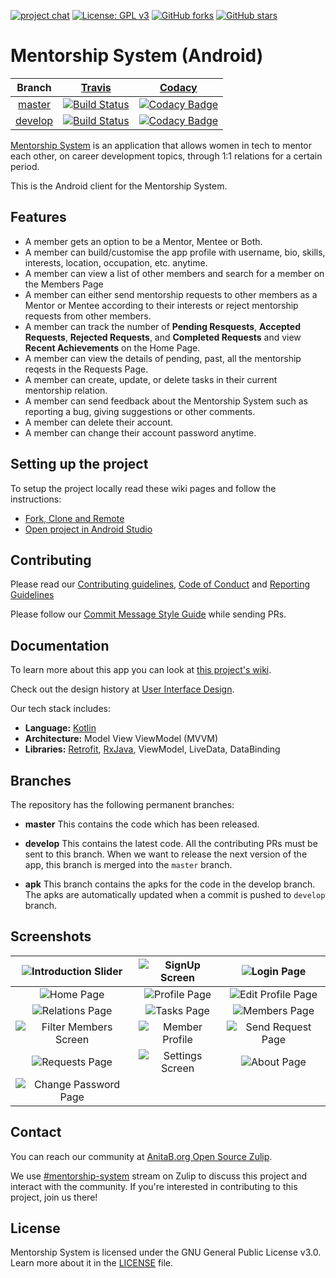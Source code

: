 
[![project chat](https://img.shields.io/badge/zulip-join_chat-brightgreen.svg)](https://anitab-org.zulipchat.com/#narrow/stream/222534-mentorship-system)
[![License: GPL v3](https://img.shields.io/badge/License-GPL%20v3-blue.svg)](http://www.gnu.org/licenses/gpl-3.0)
[![GitHub forks](https://img.shields.io/github/forks/anitab-org/mentorship-android?style=social)](https://github.com/anitab-org/mentorship-android/network)
[![GitHub stars](https://img.shields.io/github/stars/anitab-org/mentorship-android?style=social)](https://github.com/anitab-org/mentorship-android/stargazers)

# Mentorship System (Android)

| Branch | [Travis](https://travis-ci.org/) | [Codacy](https://www.codacy.com/) |
| :---: | :---: | :---: |
| [master](https://github.com/anitab-org/mentorship-android/tree/master) | [![Build Status](https://travis-ci.org/anitab-org/mentorship-android.svg?branch=master)](https://travis-ci.org/anitab-org/mentorship-android) | [![Codacy Badge](https://api.codacy.com/project/badge/Grade/ee27e44e4ac646e0afe440173ea47823?branch=master)](https://www.codacy.com/app/m-murad/mentorship-android) |
| [develop](https://github.com/anitab-org/mentorship-android/tree/develop) | [![Build Status](https://travis-ci.org/anitab-org/mentorship-android.svg?branch=develop)](https://travis-ci.org/anitab-org/mentorship-android) | [![Codacy Badge](https://api.codacy.com/project/badge/Grade/ee27e44e4ac646e0afe440173ea47823?branch=develop)](https://www.codacy.com/app/m-murad/mentorship-android) |

[Mentorship System](https://github.com/anitab-org/mentorship-backend) is an application that allows women in tech to mentor each other, on career development topics, through 1:1 relations for a certain period.

This is the Android client for the Mentorship System.

## Features

* A member gets an option to be a Mentor, Mentee or Both.
* A member can build/customise the app profile with username, bio, skills, interests, location, occupation, etc. anytime. 
* A member can view a list of other members and search for a member on the Members Page
* A member can either send mentorship requests to other members as a Mentor or Mentee according to their interests or reject mentorship requests from other members.
* A member can track the number of **Pending Resquests**, **Accepted Requests**, **Rejected Requests**, and **Completed Requests** and view **Recent Achievements** on the Home Page.  
* A member can view the details of pending, past, all the mentorship reqests in the Requests Page.
* A member can create, update, or delete tasks in their current mentorship relation.
* A member can send feedback about the Mentorship System such as reporting a bug, giving suggestions or other comments.
* A member can delete their account.
* A member can change their account password anytime.

## Setting up the project

To setup the project locally read these wiki pages and follow the instructions:

 - [Fork, Clone and Remote](https://github.com/anitab-org/mentorship-android/wiki/Fork%2C-Clone-%26-Remote)
 - [Open project in Android Studio](https://github.com/anitab-org/mentorship-android/wiki/Open-the-project-in-Android-Studio)

## Contributing 

Please read our [Contributing guidelines](https://github.com/anitab-org/mentorship-android/blob/develop/.github/CONTRIBUTING.md), [Code of Conduct](http://systers.io/code-of-conduct) and [Reporting Guidelines](http://systers.io/reporting-guidelines)

Please follow our [Commit Message Style Guide](https://github.com/anitab-org/mentorship-android/wiki/Commit-Message-Style-Guide) while sending PRs.

## Documentation

To learn more about this app you can look at [this project's wiki](https://github.com/anitab-org/mentorship-android/wiki).

Check out the design history at [User Interface Design](https://github.com/anitab-org/mentorship-android/wiki/User-Interface-Design).

Our tech stack includes:
- **Language:** [Kotlin](https://kotlinlang.org/)
- **Architecture:** Model View ViewModel (MVVM)
- **Libraries:** [Retrofit](http://square.github.io/retrofit/), [RxJava](https://github.com/ReactiveX/RxJava), ViewModel, LiveData, DataBinding

## Branches

The repository has the following permanent branches:

 * **master** This contains the code which has been released.

 * **develop** This contains the latest code. All the contributing PRs must be sent to this branch. When we want to release the next version of the app, this branch is merged into the `master` branch.

 * **apk** This branch contains the apks for the code in the develop branch. The apks are automatically updated when a commit is pushed to `develop` branch.

## Screenshots
|![Introduction Slider](https://user-images.githubusercontent.com/63957920/107955208-86743280-6fc3-11eb-9d5f-0e1031beb992.jpeg)|![SignUp Screen](https://user-images.githubusercontent.com/63957920/107955263-968c1200-6fc3-11eb-952d-def226ef1174.jpeg)|![Login Page](https://user-images.githubusercontent.com/63957920/107955213-883df600-6fc3-11eb-9d43-768a25f11aff.jpeg)| 
|:---:|:---:|:---:|
|![Home Page](https://user-images.githubusercontent.com/63957920/107955205-84aa6f00-6fc3-11eb-95c7-4db92f18f6df.jpeg)|![Profile Page](https://user-images.githubusercontent.com/63957920/107955253-94c24e80-6fc3-11eb-9463-39aa50cb382c.jpeg)|![Edit Profile Page](https://user-images.githubusercontent.com/63957920/107955188-7f4d2480-6fc3-11eb-8698-66f41d6ae835.jpeg)|
|![Relations Page](https://user-images.githubusercontent.com/63957920/107955255-955ae500-6fc3-11eb-8d00-2664a2dce0cc.jpeg)|![Tasks Page](https://user-images.githubusercontent.com/63957920/107955267-9724a880-6fc3-11eb-9b20-c11ee5013014.jpeg)|![Members Page](https://user-images.githubusercontent.com/63957920/107955249-9429b800-6fc3-11eb-9a67-9a9cdafcb8ba.jpeg)|
|![Filter Members Screen](https://user-images.githubusercontent.com/63957920/107955194-81af7e80-6fc3-11eb-8ce7-c08d7e39b22a.jpeg)|![Member Profile](https://user-images.githubusercontent.com/63957920/107955215-8a07b980-6fc3-11eb-90b8-cde542c517bd.jpeg)|![Send Request Page](https://user-images.githubusercontent.com/63957920/107955259-95f37b80-6fc3-11eb-9e4f-5a284d82195a.jpeg)|
|![Requests Page](https://user-images.githubusercontent.com/63957920/107955257-955ae500-6fc3-11eb-8aec-488ed1cd8e0a.jpeg)|![Settings Screen](https://user-images.githubusercontent.com/63957920/107955260-95f37b80-6fc3-11eb-8862-4e0668c6d6e1.jpeg)|![About Page](https://user-images.githubusercontent.com/63957920/107955159-76f4e980-6fc3-11eb-87f8-464d6e9b9db4.jpeg)|
|![Change Password Page](https://user-images.githubusercontent.com/63957920/107955177-7bb99d80-6fc3-11eb-8a61-729001a3c330.jpeg)|
## Contact

You can reach our community at [AnitaB.org Open Source Zulip](https://anitab-org.zulipchat.com/).

We use [#mentorship-system](https://anitab-org.zulipchat.com/#narrow/stream/222534-mentorship-system) stream on Zulip to discuss this project and interact with the community. If you're interested in contributing to this project, join us there!

## License

Mentorship System is licensed under the GNU General Public License v3.0. Learn more about it in the [LICENSE](LICENSE) file.
